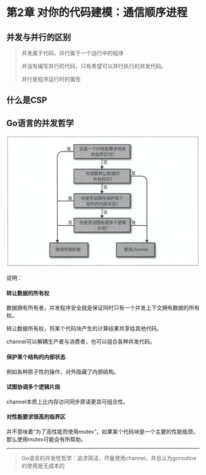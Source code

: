 # 第2章 对你的代码建模：通信顺序进程

## 并发与并行的区别

> 并发属于代码，并行属于一个运行中的程序
>
> 并没有编写并行的代码，只有希望可以并行执行的并发代码。
>
> 并行是程序运行时的属性

## 什么是CSP

## Go语言的并发哲学

![2-1](./img/2-1.png)

说明：

#### 转让数据的所有权

数据拥有所有者，并发程序安全就是保证同时只有一个并发上下文拥有数据的所有权。

转让数据所有权，将某个代码块产生的计算结果共享给其他代码。

channel可以解耦生产者与消费者，也可以组合各种并发代码。

#### 保护某个结构的内部状态

例如各种原子性的操作，对外隐藏了内部结构。

#### 试图协调多个逻辑片段

channel本质上比内存访问同步原语更具可组合性。

#### 对性能要求很高的临界区

并不意味着“为了高性能而使用mutex”。如果某个代码块是一个主要的性能瓶颈，那么使用mutex可能会有所帮助。

---

> Go语言的并发性哲学：追求简洁，尽量使用channel，并且认为goroutine的使用是无成本的

